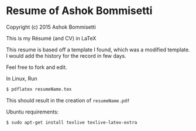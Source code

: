 # Resume of Ashok Bommisetti
Copyright (c) 2015 Ashok Bommisetti

This is my Résumé (and CV) in LaTeX

This resume is based off a template I found, which was a modified template. I would add the history for the record in few days.

Feel free to fork and edit.

In Linux, Run
```bash
$ pdflatex resumeName.tex
```
This should result in the creation of ``resumeName.pdf``

Ubuntu requirements:
```bash
$ sudo apt-get install texlive texlive-latex-extra
```